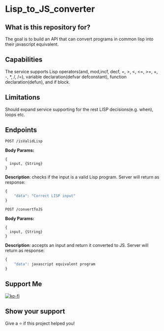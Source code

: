 # Lisp_to_JS_converter

## What is this repository for? ##
The goal is to build an API that can convert programs in common lisp into their javascript equivalent.

## Capabilities ##
The service supports Lisp operators(and, mod,incf, decf, =, >, <, <=, >=, +, -, *, /, /=), variable declaration(defvar defconstant), function declaration(defun), and if block.

## Limitations ##
Should expand service supporting for the rest LISP decisions(e.g. when), loops etc.

## Endpoints ##

```shell
POST /isValidLisp
```

**Body Params:**

```shell
{ 
  input, {String}
}
```

**Description**: checks if the input is a valid Lisp program. Server will return as response:

```js
{
    "data": "Correct LISP input"
}
```

```shell
POST /convertToJS
```


**Body Params:**
```shell
{ 
  input, {String}
}
```

**Description**: accepts an input and return it converted to JS. Server will return as response:

```js
{
    "data": javascript equivalent program
}
```

## Support Me

[![ko-fi](https://ko-fi.com/img/githubbutton_sm.svg)](https://ko-fi.com/Y8Y797KCA)

## Show your support

Give a ⭐️ if this project helped you!
